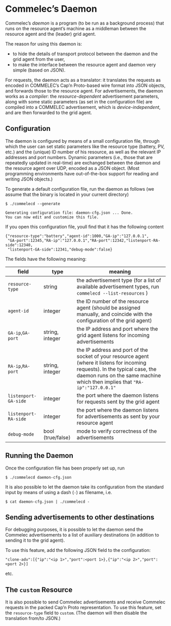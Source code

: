 # Commelec’s Daemon

Commelec’s *daemon* is a program (to be run as a background process) that runs on the resource agent’s machine as a middleman between the resource agent and the (leader) grid agent.

The reason for using this daemon is:  

* to hide the details of transport protocol between the daemon and the grid agent from the user, 
* to make the interface between the resource agent and daemon very simple (based on JSON).

For requests, the daemon acts as a translator: it translates the requests as encoded in COMMELEC’s Cap’n Proto-based wire format into JSON objects, and forwards those to the resource agent. For advertisements, the daemon works as a *compiler*: the *resource-dependent* advertisement parameters, along with some static parameters (as set in the configuration file) are compiled into a COMMELEC advertisement, which is *device-independent*, and are then forwarded to the grid agent.

## Configuration 
The daemon is configured by means of a small configuration file, through which the user can set static parameters like the resource type (battery, PV, etc.) and the (unique) ID number of his resource, as well as the relevant IP addresses and port numbers. Dynamic parameters (i.e., those that are repeatedly updated in real-time) are exchanged between the daemon and the resource agent over UDP, encoded as a JSON object. (Most programming environments have out-of-the-box support for reading and writing JSON objects.)

To generate a default configuration file, run the daemon as follows (we assume that the binary is located in your current directory) 

    $ ./commelecd --generate

    Generating configuration file: daemon-cfg.json ... Done.
    You can now edit and customize this file.

If you open this configuration file, youll find that it has the following content

    {"resource-type":"battery","agent-id":1000,"GA-ip":"127.0.0.1",
     "GA-port":12345,"RA-ip":"127.0.0.1","RA-port":12342,"listenport-RA-side":12340,
     "listenport-GA-side":12341,"debug-mode":false}

The fields have the following meaning:

field | type | meaning
------|------|--------
`resource-type` | string | the advertisement type (for a list of available advertisement types, run `commelecd --list-resources` )  
`agent-id` | integer | the ID number of the resource agent (should be assigned manually, and coincide with the configuration of the grid agent)
`GA-ip`,`GA-port` |  string, integer | the IP address and port where the grid agent listens for incoming advertisements
`RA-ip`,`RA-port` | string, integer | the IP address and port of the socket of your resource agent (where it listens for incoming requests). In the typical case, the daemon runs on the same machine which then implies that `"RA-ip":"127.0.0.1"`
`listenport-GA-side` |  integer | the port where the daemon listens for requests sent by the grid agent
`listenport-RA-side` |  integer | the port where the daemon listens for advertisements as sent by your resource agent
`debug-mode` |  bool (true/false) | mode to verify correctness of the advertisements

## Running the Daemon

Once the configuration file has been properly set up, run

    $ ./commelecd daemon-cfg.json

It is also possible to let the daemon take its configuration from the standard input by means of using a dash (`-`) as filename, i.e.

    $ cat daemon-cfg.json | ./commelecd -

## Sending advertisements to other destinations
For debugging purposes, it is possible to let the daemon send the Commelec advertisements to a list of auxiliary destinations (in addition to sending it to the grid agent).

To use this feature, add the following JSON field to the configuration:

    "clone-adv":[{"ip":"<ip 1>","port":<port 1>},{"ip":"<ip 2>","port":<port 2>}]

etc.

## The `custom` Resource
It is also possible to send Commelec advertisements and receive Commelec requests in the packed Cap’n Proto representation. To use this feature, set the `resource-type` field to `custom`. (The daemon will then disable the translation from/to JSON.)


